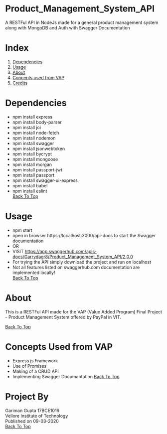 # Product_Management_System_API  
A RESTFul API in NodeJs made for a general product management system along with MongoDB and Auth with Swagger Documentation  

# Index    
1. [Dependencies](#dependencies)  
2. [Usage](#usage)  
3. [About](#about)  
4. [Concepts used from VAP](#concepts-used-from-vap)   
5. [Credits](#project-by)  

# Dependencies  
- npm install express  
- npm install body-parser    
- npm install joi    
- npm install node-fetch    
- npm install nodemon  
- npm install swagger  
- npm install jsonwebtoken  
- npm install bycrypt  
- npm install mongoose  
- npm install morgan  
- npm install passport-jwt  
- npm install passport  
- npm install swagger-ui-express  
- npm install babel  
- npm install eslint  
[Back To Top](#index)  
# Usage
- npm start  
- open in browser https://localhost:3000/api-docs to start the Swagger documentation  
- OR   
- VISIT https://app.swaggerhub.com/apis-docs/Garrydagr8/Product_Management_System_API/2.0.0  
- For trying the API simply download the project and run on localhost  
- Not all features listed on swaggerhub.com documentation are implemented locally!  
[Back To Top](#index)  

# About

This is a RESTFul API made for the VAP (Value Added Program) Final Project - Product Management System offered by PayPal in VIT.  

[Back To Top](#index)  

# Concepts Used from VAP

- Express js Framework
- Use of Promises
- Making of a CRUD API
- Implementing Swagger Documantation
[Back To Top](#index)  

# Project By
Gariman Gupta 17BCE1016  
Vellore Institute of Technology  
Published on 09-03-2020  
[Back To Top](#index)  
